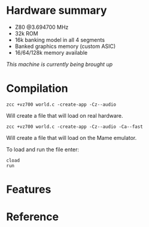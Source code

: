 # Hardware summary

* Z80 @3.694700 MHz
* 32k ROM
* 16k banking model in all 4 segments
* Banked graphics memory (custom ASIC)
* 16/64/128k memory available

_This machine is currently being brought up_

# Compilation

    zcc +vz700 world.c -create-app -Cz--audio

Will create a file that will load on real hardware.

    zcc +vz700 world.c -create-app -Cz--audio -Ca--fast

Will create a file that will load on the Mame emulator.

To load and run the file enter:

    cload
    run

# Features

# Reference
